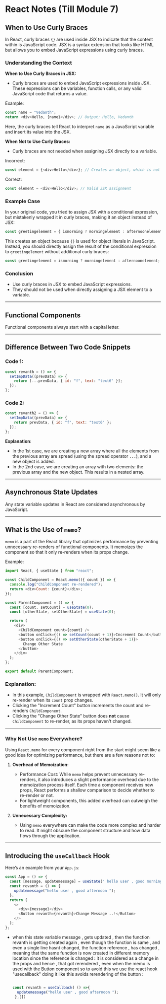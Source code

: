 # React Notes (Till Module 7)

## When to Use Curly Braces

In React, curly braces `{}` are used inside JSX to indicate that the content within is JavaScript code. JSX is a syntax extension that looks like HTML but allows you to embed JavaScript expressions using curly braces.

### Understanding the Context

**When to Use Curly Braces in JSX:**

- Curly braces are used to embed JavaScript expressions inside JSX. These expressions can be variables, function calls, or any valid JavaScript code that returns a value.

Example:

```js
const name = "Vedanth";
return <div>Hello, {name}</div>; // Output: Hello, Vedanth
```

Here, the curly braces tell React to interpret `name` as a JavaScript variable and insert its value into the JSX.

**When Not to Use Curly Braces:**

- Curly braces are not needed when assigning JSX directly to a variable.

Incorrect:

```js
const element = {<div>Hello</div>}; // Creates an object, which is not valid
```

Correct:

```js
const element = <div>Hello</div>; // Valid JSX assignment
```

### Example Case

In your original code, you tried to assign JSX with a conditional expression, but mistakenly wrapped it in curly braces, making it an object instead of JSX:

```js
const greetingelement = { ismorning ? morningelement : afternoonelement };
```

This creates an object because `{}` is used for object literals in JavaScript. Instead, you should directly assign the result of the conditional expression to `greetingelement` without additional curly braces:

```js
const greetingelement = ismorning ? morningelement : afternoonelement;
```

### Conclusion

- Use curly braces in JSX to embed JavaScript expressions.
- They should not be used when directly assigning a JSX element to a variable.

---

## Functional Components

Functional components always start with a capital letter.

---

## Difference Between Two Code Snippets

### Code 1:

```js
const revanth = () => {
  setImpData((prevData) => {
    return [...prevData, { id: "f", text: "text6" }];
  });
};
```

### Code 2:

```js
const revanth2 = () => {
  setImpData((prevData) => {
    return prevData, { id: "f", text: "text6" };
  });
};
```

**Explanation:**

- In the 1st case, we are creating a new array where all the elements from the previous array are spread (using the spread operator `...`), and a new object is added.
- In the 2nd case, we are creating an array with two elements: the previous array and the new object. This results in a nested array.

---

## Asynchronous State Updates

Any state variable updates in React are considered asynchronous by JavaScript.

---

## What is the Use of `memo`?

`memo` is a part of the React library that optimizes performance by preventing unnecessary re-renders of functional components. It memoizes the component so that it only re-renders when its props change.

Example:

```js
import React, { useState } from "react";

const ChildComponent = React.memo(({ count }) => {
  console.log("ChildComponent re-rendered");
  return <div>Count: {count}</div>;
});

const ParentComponent = () => {
  const [count, setCount] = useState(0);
  const [otherState, setOtherState] = useState(0);

  return (
    <div>
      <ChildComponent count={count} />
      <button onClick={() => setCount(count + 1)}>Increment Count</button>
      <button onClick={() => setOtherState(otherState + 1)}>
        Change Other State
      </button>
    </div>
  );
};

export default ParentComponent;
```

### Explanation:

- In this example, `ChildComponent` is wrapped with `React.memo()`. It will only re-render when its `count` prop changes.
- Clicking the "Increment Count" button increments the count and re-renders `ChildComponent`.
- Clicking the "Change Other State" button does **not** cause `ChildComponent` to re-render, as its props haven't changed.

---

### Why Not Use `memo` Everywhere?

Using `React.memo` for every component right from the start might seem like a good idea for optimizing performance, but there are a few reasons not to:

1. **Overhead of Memoization:**

   - Performance Cost: While `memo` helps prevent unnecessary re-renders, it also introduces a slight performance overhead due to the memoization process itself. Each time a component receives new props, React performs a shallow comparison to decide whether to re-render or not.
   - For lightweight components, this added overhead can outweigh the benefits of memoization.

2. **Unnecessary Complexity:**
   - Using `memo` everywhere can make the code more complex and harder to read. It might obscure the component structure and how data flows through the application.

---

## Introducing the `useCallback` Hook

Here’s an example from your `App.js`:

```js
const App = () => {
  const [message, updatemessage] = useState(" hello user , good morning");
  const revanth = () => {
    updatemessage("hello user , good afternoon ");
  };
  return (
    <>
      <div>{message}</div>
      <Button revanth={revanth}>Change Message ..!</Button>
    </>
  );
};
```

- when this state variable message , gets updated , then the function revanth is getting created again , even though the function is same , and even a single line hasnt changed, the function reference , has changed , meaning that the same function is now created in different memory location
  since the reference is changed : it is considered as a change in the props and hence , that got rerendered , even when the memo is used with the Button component
  so to avoid this we use the react hook "usecallback"
  doing it like this avoids rerendering of the button :
  ```js

  const revanth = useCallback( () =>{
    updatemessage("hello user , good afternoon ");
   },[])
```

